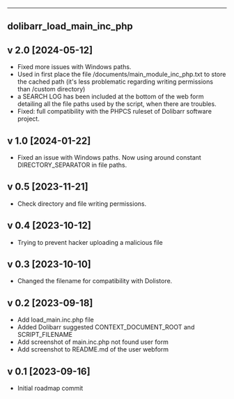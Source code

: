 ---------------------------------
   dolibarr_load_main_inc_php
---------------------------------

## v 2.0 [2024-05-12]
- Fixed more issues with Windows paths.
- Used in first place the file /documents/main_module_inc_php.txt to store the cached path (it's less problematic regarding writing permissions than /custom directory)
- a SEARCH LOG has been included at the bottom of the web form detailing all the file paths used by the script, when there are troubles.
- Fixed: full compatibility with the PHPCS ruleset of Dolibarr software project.

## v 1.0 [2024-01-22]
- Fixed an issue with Windows paths. Now using around constant DIRECTORY_SEPARATOR in file paths.

## v 0.5 [2023-11-21]
- Check directory and file writing permissions.

## v 0.4 [2023-10-12]
- Trying to prevent hacker uploading a malicious file

## v 0.3 [2023-10-10]
- Changed the filename for compatibility with Dolistore.

## v 0.2 [2023-09-18]
- Add load_main.inc.php file
- Added Dolibarr suggested CONTEXT_DOCUMENT_ROOT and SCRIPT_FILENAME
- Add screenshot of main.inc.php not found user form
- Add screenshot to README.md of the user webform

## v 0.1 [2023-09-16]
- Initial roadmap commit

